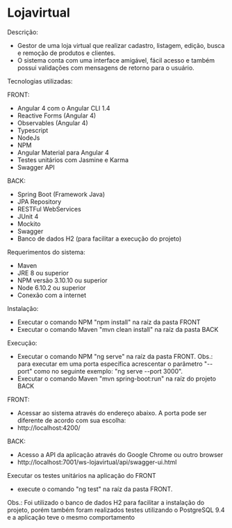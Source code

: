 # Lojavirtual

Descrição:
- Gestor de uma loja virtual que realizar cadastro, listagem, edição, busca e remoção de produtos e clientes.
- O sistema conta com uma interface amigável, fácil acesso e também possui validações com mensagens de retorno para o usuário.

Tecnologias utilizadas:

FRONT:
- Angular 4 com o Angular CLI 1.4
- Reactive Forms (Angular 4)
- Observables (Angular 4)
- Typescript
- NodeJs
- NPM
- Angular Material para Angular 4
- Testes unitários com Jasmine e Karma
- Swagger API

BACK:
- Spring Boot (Framework Java)
- JPA Repository
- RESTFul WebServices
- JUnit 4
- Mockito
- Swagger
- Banco de dados H2 (para facilitar a execução do projeto)

Requerimentos do sistema:
- Maven
- JRE 8 ou superior
- NPM versão 3.10.10 ou superior
- Node 6.10.2 ou superior
- Conexão com a internet

Instalação:
- Executar o comando NPM "npm install" na raíz da pasta FRONT
- Executar o comando Maven "mvn clean install" na raíz da pasta BACK

Execução:
- Executar o comando NPM "ng serve" na raíz da pasta FRONT.
 Obs.: para executar em uma porta específica acrescentar o parâmetro "--port" como no seguinte exemplo: "ng serve --port 3000".
- Executar o comando Maven "mvn spring-boot:run" na raíz do projeto BACK

FRONT:
- Acessar ao sistema através do endereço abaixo. A porta pode ser diferente de acordo com sua escolha:
- http://localhost:4200/

BACK:
- Acesso a API da aplicação através do Google Chrome ou outro browser
- http://localhost:7001/ws-lojavirtual/api/swagger-ui.html

Executar os testes unitários na aplicação do FRONT
- execute o comando "ng test" na raíz da pasta FRONT.

Obs.: Foi utilizado o banco de dados H2 para facilitar a instalação do projeto, porém também foram realizados testes utilizando o PostgreSQL 9.4 e a aplicação teve o mesmo comportamento